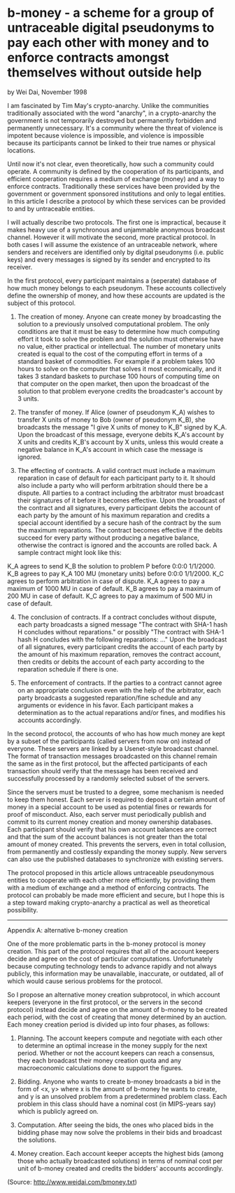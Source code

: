 # b-money - a scheme for a group of untraceable digital pseudonyms to pay each other with money and to enforce contracts amongst themselves without outside help

by Wei Dai, November 1998

I am fascinated by Tim May's crypto-anarchy. Unlike the communities
traditionally associated with the word "anarchy", in a crypto-anarchy the
government is not temporarily destroyed but permanently forbidden and
permanently unnecessary. It's a community where the threat of violence is
impotent because violence is impossible, and violence is impossible
because its participants cannot be linked to their true names or physical
locations.

Until now it's not clear, even theoretically, how such a community could
operate. A community is defined by the cooperation of its participants,
and efficient cooperation requires a medium of exchange (money) and a way
to enforce contracts. Traditionally these services have been provided by
the government or government sponsored institutions and only to legal
entities. In this article I describe a protocol by which these services
can be provided to and by untraceable entities.

I will actually describe two protocols. The first one is impractical,
because it makes heavy use of a synchronous and unjammable anonymous
broadcast channel. However it will motivate the second, more practical
protocol. In both cases I will assume the existence of an untraceable
network, where senders and receivers are identified only by digital
pseudonyms (i.e. public keys) and every messages is signed by its sender
and encrypted to its receiver.

In the first protocol, every participant maintains a (seperate) database
of how much money belongs to each pseudonym. These accounts collectively
define the ownership of money, and how these accounts are updated is the
subject of this protocol.

1. The creation of money. Anyone can create money by broadcasting the
solution to a previously unsolved computational problem. The only
conditions are that it must be easy to determine how much computing effort
it took to solve the problem and the solution must otherwise have no
value, either practical or intellectual. The number of monetary units
created is equal to the cost of the computing effort in terms of a
standard basket of commodities. For example if a problem takes 100 hours
to solve on the computer that solves it most economically, and it takes 3
standard baskets to purchase 100 hours of computing time on that computer
on the open market, then upon the broadcast of the solution to that
problem everyone credits the broadcaster's account by 3 units.

2. The transfer of money. If Alice (owner of pseudonym K_A) wishes to
transfer X units of money to Bob (owner of pseudonym K_B), she broadcasts
the message "I give X units of money to K_B" signed by K_A. Upon the
broadcast of this message, everyone debits K_A's account by X units and
credits K_B's account by X units, unless this would create a negative
balance in K_A's account in which case the message is ignored.

3. The effecting of contracts. A valid contract must include a maximum
reparation in case of default for each participant party to it. It should
also include a party who will perform arbitration should there be a
dispute. All parties to a contract including the arbitrator must broadcast
their signatures of it before it becomes effective. Upon the broadcast of
the contract and all signatures, every participant debits the account of
each party by the amount of his maximum reparation and credits a special
account identified by a secure hash of the contract by the sum the maximum
reparations. The contract becomes effective if the debits succeed for
every party without producing a negative balance, otherwise the contract
is ignored and the accounts are rolled back. A sample contract might look
like this:

K_A agrees to send K_B the solution to problem P before 0:0:0 1/1/2000.
K_B agrees to pay K_A 100 MU (monetary units) before 0:0:0 1/1/2000. K_C
agrees to perform arbitration in case of dispute. K_A agrees to pay a
maximum of 1000 MU in case of default. K_B agrees to pay a maximum of 200
MU in case of default. K_C agrees to pay a maximum of 500 MU in case of
default.

4. The conclusion of contracts. If a contract concludes without dispute,
each party broadcasts a signed message "The contract with SHA-1 hash H
concludes without reparations." or possibly "The contract with SHA-1 hash
H concludes with the following reparations: ..." Upon the broadcast of all
signatures, every participant credits the account of each party by the
amount of his maximum reparation, removes the contract account, then
credits or debits the account of each party according to the reparation
schedule if there is one.

5. The enforcement of contracts. If the parties to a contract cannot agree
on an appropriate conclusion even with the help of the arbitrator, each
party broadcasts a suggested reparation/fine schedule and any arguments or
evidence in his favor. Each participant makes a determination as to the
actual reparations and/or fines, and modifies his accounts accordingly.

In the second protocol, the accounts of who has how much money are kept by
a subset of the participants (called servers from now on) instead of
everyone. These servers are linked by a Usenet-style broadcast channel.
The format of transaction messages broadcasted on this channel remain the
same as in the first protocol, but the affected participants of each
transaction should verify that the message has been received and
successfully processed by a randomly selected subset of the servers.

Since the servers must be trusted to a degree, some mechanism is needed to
keep them honest. Each server is required to deposit a certain amount of
money in a special account to be used as potential fines or rewards for
proof of misconduct. Also, each server must periodically publish and
commit to its current money creation and money ownership databases. Each
participant should verify that his own account balances are correct and
that the sum of the account balances is not greater than the total amount
of money created. This prevents the servers, even in total collusion, from
permanently and costlessly expanding the money supply. New servers can
also use the published databases to synchronize with existing servers.

The protocol proposed in this article allows untraceable pseudonymous
entities to cooperate with each other more efficiently, by providing them
with a medium of exchange and a method of enforcing contracts. The
protocol can probably be made more efficient and secure, but I hope this
is a step toward making crypto-anarchy a practical as well as theoretical
possibility.

-------

Appendix A: alternative b-money creation

One of the more problematic parts in the b-money protocol is money
creation. This part of the protocol requires that all of the account
keepers decide and agree on the cost of particular computations.
Unfortunately because computing technology tends to advance rapidly and
not always publicly, this information may be unavailable, inaccurate, or
outdated, all of which would cause serious problems for the protocol.

So I propose an alternative money creation subprotocol, in which account
keepers (everyone in the first protocol, or the servers in the second
protocol) instead decide and agree on the amount of b-money to be created
each period, with the cost of creating that money determined by an
auction. Each money creation period is divided up into four phases, as
follows:

1. Planning. The account keepers compute and negotiate with each other to
determine an optimal increase in the money supply for the next period.
Whether or not the account keepers can reach a consensus, they each
broadcast their money creation quota and any macroeconomic calculations
done to support the figures.

2. Bidding. Anyone who wants to create b-money broadcasts a bid in the
form of <x, y> where x is the amount of b-money he wants to create, and y
is an unsolved problem from a predetermined problem class. Each problem in
this class should have a nominal cost (in MIPS-years say) which is
publicly agreed on.

3. Computation. After seeing the bids, the ones who placed bids in the
bidding phase may now solve the problems in their bids and broadcast the
solutions.

4. Money creation. Each account keeper accepts the highest bids (among
those who actually broadcasted solutions) in terms of nominal cost per
unit of b-money created and credits the bidders' accounts accordingly.


(Source: <http://www.weidai.com/bmoney.txt>)
